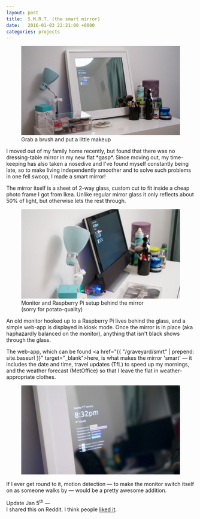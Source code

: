 ```yaml
---
layout: post
title:  S.M.R.T. (the smart mirror)
date:   2016-01-03 22:21:00 +0000
categories: projects
---
```


<figure>
<img src="/assets/smrt-1.jpg" alt="Smart mirror wide view" class="xl">
<figcaption>Grab a brush and put a little makeup</figcaption>
</figure>

I moved out of my family home recently, but found that there was no dressing-table mirror in my new flat \*gasp\*. Since moving out, my time-keeping has also taken a nosedive and I've found myself constantly being late, so to make living independently smoother and to solve such problems in one fell swoop, I made a smart mirror!

The mirror itself is a sheet of 2-way glass, custom cut to fit inside a cheap photo frame I got from Ikea. Unlike regular mirror glass it only reflects about 50% of light, but otherwise lets the rest through.

<figure>
<img src="/assets/smrt-2.jpg" alt="Smart mirror set-up">
<figcaption>Monitor and Raspberry Pi setup behind the mirror<br>(sorry for potato-quality)</figcaption>
</figure>

An old monitor hooked up to a Raspberry Pi lives behind the glass, and a simple web-app is displayed in kiosk mode. Once the mirror is in place (aka haphazardly balanced on the monitor), anything that isn't black shows through the glass.

The web-app, which can be found <a href="{{ "/graveyard/smrt" | prepend: site.baseurl }}" target="\_blank">here</a>, is what makes the mirror 'smart' &mdash; it includes the date and time, travel updates (TfL) to speed up my mornings, and the weather forecast (MetOffice) so that I leave the flat in weather-appropriate clothes.

<figure>
<img src="/assets/smrt-3.jpg" alt="Smart mirror close-up view">
</figure>

If I ever get round to it, motion detection &mdash; to make the monitor switch itself on as someone walks by &mdash; would be a pretty awesome addition.

Update Jan 5<sup>th</sup> &mdash;<br>I shared this on Reddit. I think people <a href="https://www.reddit.com/r/MakeupAddiction/comments/3zc5qh/i_built_a_smart_mirror_for_my_vanity/" target="\_blank">liked it</a>.
